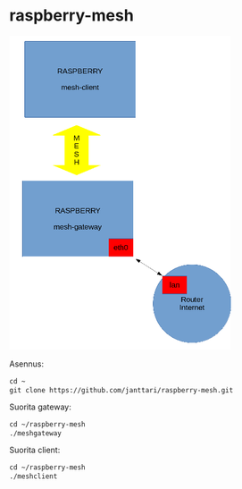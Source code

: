 # raspberry-mesh
![](https://github.com/janttari/raspberry-mesh/raw/master/doc/mesh%20kaavio.png)

Asennus: 

    cd ~
    git clone https://github.com/janttari/raspberry-mesh.git


Suorita gateway:

    cd ~/raspberry-mesh
    ./meshgateway

Suorita client:

    cd ~/raspberry-mesh
    ./meshclient

